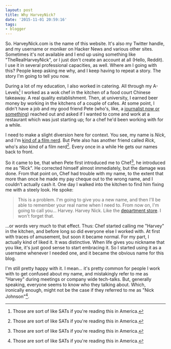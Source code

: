 ```yaml
---
layout: post
title: Why HarveyNick?
date: '2015-11-01 20:59:16'
tags:
- blogger
---
```


So. HarveyNick.com is the name of this website. It's also my Twitter handle, and my username or moniker on Hacker News and various other sites. Sometimes it's not available and I end up using something like "TheRealHarveyNick", or I just don't create an account at all (Hello, Reddit). I use it in several professional capacities, as well. Where am I going with this? People keep asking me why, and I keep having to repeat a story. The story I'm going to tell you now.

During a lot of my education, I also worked in catering. All through my A-Levels[^n] I worked as a wok chef in the kitchen of a food court Chinese takeaway. A real quality establishment. Then, at university, I earned beer money by working in the kitchens of a couple of cafes. At some point, I didn't have a job and my good friend Pete (who's, like, a [journalist now or something]) reached out and asked if I wanted to come and work at a restaurant which was just starting up; for a chef he'd been working with for a while.

[journalist now or something]: http://foreignpolicy.com/author/peter-salisbury/

I need to make a slight diversion here for context. You see, my name is _Nick_, and I'm [kind of a film nerd]. But Pete also has another friend called _Rick_, who's also kind of a film nerd[^n]. Every once in a while He gets our names back to front.

[kind of a film nerd]: tango-lima-delta-romeo.com

So it came to be, that when Pete first introduced me to Chef[^n], he introduced me as "Rick". He corrected himself almost immediately, but the damage was done. From that point on, Chef had trouble with my name, to the extent that more than once he made my pay cheque out to the wrong name, and I couldn't actually cash it. One day I walked into the kitchen to find him fixing me with a steely look. He spoke:

> This is a problem. I'm going to give you a new name, and then I'll be able to remember your real name when I need to. From now on, I'm going to call you... Harvey. Harvey Nick. Like the [department store]. I won't forget that.

[department store]: https://www.harveynichols.com

...or words very much to that effect. Thus: Chef started calling me "Harvey" in the kitchen, and before long so did everyone else I worked with. At first with traces of amusement, but soon it became normal. For my part, I actually kind of liked it. It was distinctive. When life gives you nickname that you like, it's just good sense to start embracing it. So I started using it as a username whenever I needed one, and it became the obvious name for this blog.

I'm still pretty happy with it. I mean... it's pretty common for people I work with to get confused about my name, and mistakingly refer to me as "Harvey" during meetings or company wide tech-talks. But, generally speaking, everyone seems to know who they talking about. Which, ironically enough, might not be the case if they referred to me as "Nick Johnson"[^n].

[^n]: Those are sort of like SATs if you're reading this in America.

[^n]: You might say actually [better at being a film nerd](http://www.imdb.com/name/nm2395541/?ref_=ttfc_fc_cr236) than I am, in fact.

[^n]: When I tell this story, people tend to ask me "What was the name of the chef?" I always reply: "Chef". "No, but what's his actual name", they counter. And I repeat: "Chef". If you've worked in a kitchen, you'll understand. But if you're really curious, look [here](http://www.amber-restaurant.co.uk/amber_team.php).

[^n]: There are at least two other Nick Johnsons working at Google. If I stand up, I can more or less see one of them. There's was also one in my year at university, and when I tried searching for myself by name in the electoral role for my district, sever hundred results came back.